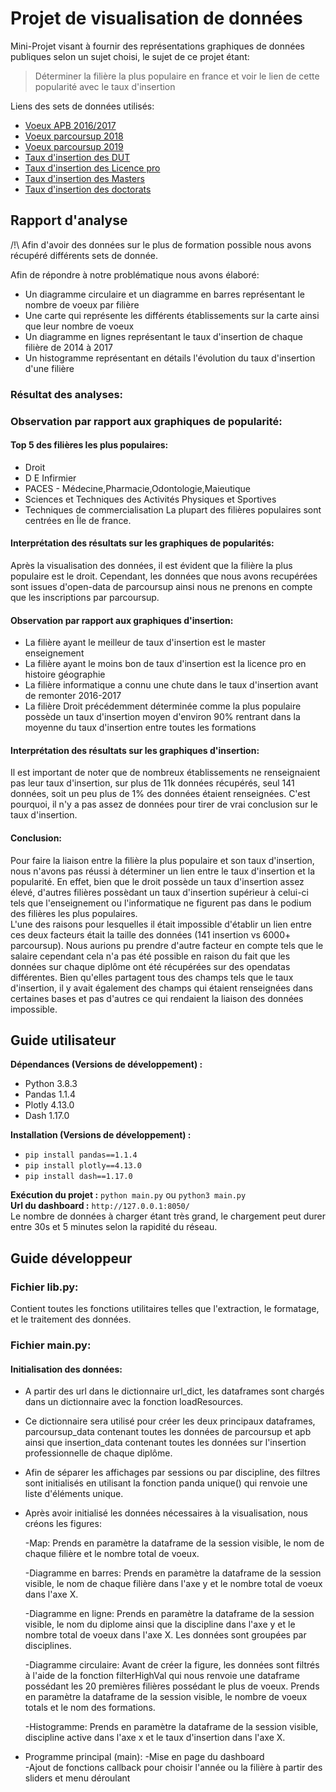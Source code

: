 # Projet de visualisation de données
Mini-Projet visant à fournir des représentations graphiques de données publiques selon un sujet choisi, le sujet de ce projet étant:

> Déterminer la filière la plus populaire en france et voir le lien de cette popularité avec le taux d'insertion  

Liens des sets de données utilisés:  
* [Voeux APB 2016/2017](https://data.education.gouv.fr/explore/dataset/apb-voeux-de-poursuite-detude-et-admissions/information/)
* [Voeux parcoursup 2018](https://data.education.gouv.fr/explore/dataset/fr-esr-parcoursup-2018/information/)
* [Voeux parcoursup 2019](https://data.education.gouv.fr/explore/dataset/fr-esr-parcoursup/information/)
* [Taux d'insertion des DUT](https://data.enseignementsup-recherche.gouv.fr/explore/dataset/fr-esr-insertion_professionnelle-dut_donnees_nationales/information/)
* [Taux d'insertion des Licence pro](https://data.enseignementsup-recherche.gouv.fr/explore/dataset/fr-esr-insertion_professionnelle-lp/information/)
* [Taux d'insertion des Masters](https://data.enseignementsup-recherche.gouv.fr/explore/dataset/fr-esr-insertion_professionnelle-master_donnees_nationales/information/)
* [Taux d'insertion des doctorats](https://data.enseignementsup-recherche.gouv.fr/explore/dataset/insertion-professionnelle-des-diplomes-de-doctorat-par-ensemble/information/)

## Rapport d'analyse
/!\ Afin d'avoir des données sur le plus de formation possible nous avons récupéré différents sets de donnée.

Afin de répondre à notre problématique nous avons élaboré:
* Un diagramme circulaire et un diagramme en barres représentant le nombre de voeux par filière
* Une carte qui représente les différents établissements sur la carte ainsi que leur nombre de voeux
* Un diagramme en lignes représentant le taux d'insertion de chaque filière de 2014 à 2017
* Un histogramme représentant en détails l'évolution du taux d'insertion d'une filière

### Résultat des analyses:  
### Observation par rapport aux graphiques de popularité:
#### Top 5 des filières les plus populaires:
* Droit
* D E Infirmier
* PACES - Médecine,Pharmacie,Odontologie,Maieutique
* Sciences et Techniques des Activités Physiques et Sportives
* Techniques de commercialisation
La plupart des filières populaires sont centrées en Île de france.

#### Interprétation des résultats sur les graphiques de popularités:  
Après la visualisation des données, il est évident que la filière la plus populaire est le droit. Cependant, les données que nous avons recupérées sont issues d'open-data de parcoursup ainsi nous ne prenons en compte que les inscriptions par parcoursup.

#### Observation par rapport aux graphiques d'insertion:
* La filière ayant le meilleur de taux d'insertion est le master enseignement
* La filière ayant le moins bon de taux d'insertion est la licence pro en histoire géographie
* La filière informatique a connu une chute dans le taux d'insertion avant de remonter 2016-2017
* La filière Droit précédemment déterminée comme la plus populaire possède un taux d'insertion moyen d'environ 90% rentrant dans la moyenne du taux d'insertion entre toutes les formations


#### Interprétation des résultats sur les graphiques d'insertion:
Il est important de noter que de nombreux établissements ne renseignaient pas leur taux d'insertion, sur plus de 11k données récupérés, seul 141 données, soit un peu plus de 1% des données étaient renseignées.
C'est pourquoi, il n'y a pas assez de données pour tirer de vrai conclusion sur le taux d'insertion.

#### Conclusion:

Pour faire la liaison entre la filière la plus populaire et son taux d'insertion, nous n'avons pas réussi à déterminer un lien entre le taux d'insertion et la popularité.
En effet, bien que le droit possède un taux d'insertion assez élevé, d'autres filières possèdant un taux d'insertion supérieur à celui-ci tels que l'enseignement ou l'informatique ne figurent pas dans le podium des filières les plus populaires.  
L'une des raisons pour lesquelles il était impossible d'établir un lien entre ces deux facteurs était la taille des données (141 insertion vs 6000+ parcoursup).
Nous aurions pu prendre d'autre facteur en compte tels que le salaire cependant cela n'a pas été possible en raison du fait que les données sur chaque diplôme ont été récupérées sur des opendatas différentes. Bien qu'elles partagent tous des champs tels que le taux d'insertion, il y avait également des champs qui étaient renseignées dans certaines bases et pas d'autres ce qui rendaient la liaison des données impossible.


## Guide utilisateur

**Dépendances (Versions de développement) :**
* Python 3.8.3
* Pandas 1.1.4
* Plotly 4.13.0
* Dash 1.17.0  

**Installation (Versions de développement) :**
* `pip install pandas==1.1.4`
* `pip install plotly==4.13.0`
* `pip install dash==1.17.0`

**Exécution du projet :** `python main.py` ou `python3 main.py`  
**Url du dashboard :** `http://127.0.0.1:8050/`  
Le nombre de données à charger étant très grand, le chargement peut durer entre 30s et 5 minutes selon la rapidité du réseau.

## Guide développeur

### Fichier lib.py:

Contient toutes les fonctions utilitaires telles que l'extraction, le formatage, et le traitement des données.

### Fichier main.py:

#### Initialisation des données:
- A partir des url dans le dictionnaire url_dict, les dataframes sont chargés dans un dictionnaire avec la fonction loadResources.
- Ce dictionnaire sera utilisé pour créer les deux principaux dataframes, parcoursup_data contenant toutes les données de parcoursup et apb ainsi que insertion_data contenant toutes les données sur l'insertion professionnelle de chaque diplôme.
- Afin de séparer les affichages par sessions ou par discipline, des filtres sont initialisés en utilisant la fonction panda unique() qui renvoie une liste d'éléments unique.
- Après avoir initialisé les données nécessaires à la visualisation, nous créons les figures:

    -Map:
    Prends en paramètre la dataframe de la session visible, le nom de chaque filière et le nombre total de voeux.

    -Diagramme en barres:
    Prends en paramètre la dataframe de la session visible, le nom de chaque filière dans l'axe y et le nombre total de voeux dans l'axe X.

    -Diagramme en ligne:
    Prends en paramètre la dataframe de la session visible, le nom du diplome ainsi que la discipline dans l'axe y et le nombre total de voeux dans l'axe X.
    Les données sont groupées par disciplines.

    -Diagramme circulaire:
    Avant de créer la figure, les données sont filtrés à l'aide de la fonction filterHighVal qui nous renvoie une dataframe possédant les 20 premières filières possédant le plus de voeux.
    Prends en paramètre la dataframe de la session visible, le nombre de voeux totals et le nom des formations.

    -Histogramme:
    Prends en paramètre la dataframe de la session visible, discipline active dans l'axe x et le taux d'insertion dans l'axe X.

* Programme principal (main):
    -Mise en page du dashboard  
    -Ajout de fonctions callback pour choisir l'année ou la filière à partir des sliders et menu déroulant